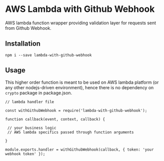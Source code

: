 # AWS Lambda with Github Webhook

AWS lambda function wrapper providing validation layer for requests sent from Github Webhook.

## Installation

```
npm i --save lambda-with-github-webhook
```

## Usage

This higher order function is meant to be used on AWS lambda platform (or any other nodejs-driven environment), hence there is no dependency on `crypto` package in package.json.

```
// lambda handler file

const withGithubWebhook = require('lambda-with-github-webhook');

function callback(event, context, callback) {

 // your business logic
 // AWS lambda specifics passed through function arguments

}

module.exports.handler = withGithubWebhook(callback, { token: 'your webhook token' });
```

